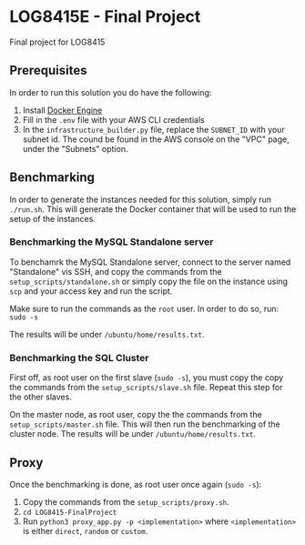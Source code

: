# LOG8415E - Final Project
Final project for LOG8415

## Prerequisites
In order to run this solution you do have the following:  
1. Install [Docker Engine](https://docs.docker.com/get-docker/) 
2. Fill in the `.env` file with your AWS CLI credentials 
3. In the `infrastructure_builder.py` file, replace the `SUBNET_ID` with your subnet id. The cound be found in the AWS console on the "VPC" page, under the "Subnets" option.

## Benchmarking 

In order to generate the instances needed for this solution, simply run `./run.sh`. This will generate the Docker container that will be used to run the setup of the instances.

### Benchmarking the MySQL Standalone server

To benchamrk the MySQL Standalone server, connect to the server named "Standalone" vis SSH, and copy the commands from the `setup_scripts/standalone.sh` or simply copy the file on the instance using `scp` and your access key and run the script.

Make sure to run the commands as the `root` user. In order to do so, run: `sudo -s`  

The results will be under `/ubuntu/home/results.txt`.

### Benchmarking the SQL Cluster

First off, as root user on the first slave (`sudo -s`), you must copy the copy the commands from the `setup_scripts/slave.sh` file. Repeat this step for the other slaves.

On the master node, as root user, copy the the commands from the `setup_scripts/master.sh` file. This will then run the benchmarking of the cluster node. The results will be under `/ubuntu/home/results.txt`.

## Proxy

Once the benchmarking is done, as root user once again (`sudo -s`): 

1. Copy the commands from the `setup_scripts/proxy.sh`.
2. `cd LOG8415-FinalProject`
3. Run `python3 proxy_app.py -p <implementation>` where `<implementation>` is either `direct`, `random` or `custom`.  

 

